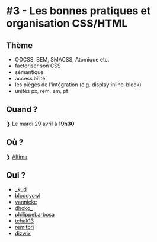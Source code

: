 # #3 - Les bonnes pratiques et organisation CSS/HTML

## Thème

* OOCSS, BEM, SMACSS, Atomique etc.
* factoriser son CSS
* sémantique
* accessibilité
* les pièges de l'intégration (e.g. display:inline-block)
* unités px, rem, em, pt

## Quand ?

❯ Le mardi 29 avril à **19h30**

## Où ?

❯ [Altima](http://www.altima.fr/contact/paris.html)

## Qui ?

- [_kud](https://twitter.com/_kud)
- [bloodyowl](https://twitter.com/bloodyowl)
- [yannickc](https://twitter.com/yannickc)
- [dhoko_](https://twitter.com/dhoko_)
- [philippebarbosa](https://twitter.com/philippebarbosa)
- [tchak13](https://twitter.com/tchak13)
- [remitbri](https://twitter.com/remitbri)
- [dizwix](https://twitter.com/dizwix)
